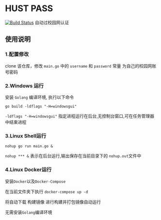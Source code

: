 # HUST PASS
[![Build Status](https://drone.server.usfl.cn/api/badges/xeu/hust_pass/status.svg)](https://drone.server.usfl.cn/xeu/hust_pass)
自动过校园网认证
## 使用说明
### 1.配置修改
clone 该仓库，修改 `main.go` 中的 `username` 和 `password` 常量
为自己的校园网账号密码
### 2.Windows 运行
安装 `Golang` 编译环境, 执行以下命令

```go build -ldflags "-H=windowsgui"```

`-ldflags "-H=windowsgui"` 
指定进程运行在后台,无控制台窗口,可在任务管理器中结束进程

### 3.Linux Shell运行
```nohup go run main.go &```

```nohup *** &``` 表示在后台运行,输出保存在当前目录下的
`nohup.out`文件中

### 4.Linux Docker运行
安装`Docker`以及`Docker-Compose`

在当前文件夹下执行
```docker-compose up -d```

将自动下载 构建镜像 进行构建并打包镜像自动运行

无需安装`Golang`编译环境